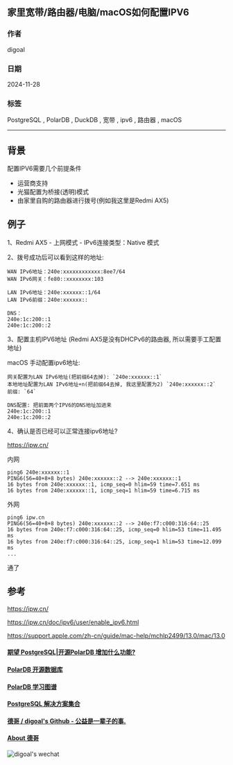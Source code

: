 ## 家里宽带/路由器/电脑/macOS如何配置IPV6     
                                                                                     
### 作者                                                                          
digoal                                                                            
                                                                                            
### 日期                                                                                          
2024-11-28                                                        
                                                   
### 标签                                                                        
PostgreSQL , PolarDB , DuckDB , 宽带 , ipv6 , 路由器 , macOS       
                                                                                                                
----                                                                                         
                                                                                                       
## 背景    
配置IPV6需要几个前提条件  
- 运营商支持  
- 光猫配置为桥接(透明)模式  
- 由家里自购的路由器进行拨号(例如我这里是Redmi AX5)  
  
## 例子  
  
1、Redmi AX5 - 上网模式 - IPv6连接类型：Native 模式  
  
2、拨号成功后可以看到这样的地址:   
```  
WAN IPv6地址：240e:xxxxxxxxxxxx:8ee7/64    
WAN IPv6网关：fe80::xxxxxxxx:103  
  
LAN IPv6地址：240e:xxxxxx::1/64  
LAN IPv6前缀：240e:xxxxxx::  
  
DNS：  
240e:1c:200::1  
240e:1c:200::2  
```  
  
3、配置主机IPV6地址 (Redmi AX5是没有DHCPv6的路由器, 所以需要手工配置地址)  
  
macOS 手动配置ipv6地址:   
```  
网关配置为LAN IPv6地址(把前缀64去掉): `240e:xxxxxx::1`  
本地地址配置为LAN IPv6地址+n(把前缀64去掉, 我这里配置为2) `240e:xxxxxx::2`  
前缀: `64`  
  
DNS配置: 把前面两个IPV6的DNS地址加进来  
240e:1c:200::1  
240e:1c:200::2  
```  
  
4、确认是否已经可以正常连接ipv6地址?   
  
https://ipw.cn/  
  
内网  
```  
ping6 240e:xxxxxx::1  
PING6(56=40+8+8 bytes) 240e:xxxxxx::2 --> 240e:xxxxxx::1  
16 bytes from 240e:xxxxxx::1, icmp_seq=0 hlim=59 time=7.651 ms  
16 bytes from 240e:xxxxxx::1, icmp_seq=1 hlim=59 time=6.715 ms  
```  
  
外网  
```  
ping6 ipw.cn  
PING6(56=40+8+8 bytes) 240e:xxxxxx::2 --> 240e:f7:c000:316:64::25  
16 bytes from 240e:f7:c000:316:64::25, icmp_seq=0 hlim=53 time=11.495 ms  
16 bytes from 240e:f7:c000:316:64::25, icmp_seq=1 hlim=53 time=12.099 ms  
...  
```  
  
通了  
  
## 参考  
https://ipw.cn/  
  
https://ipw.cn/doc/ipv6/user/enable_ipv6.html  
  
https://support.apple.com/zh-cn/guide/mac-help/mchlp2499/13.0/mac/13.0  
  
  
#### [期望 PostgreSQL|开源PolarDB 增加什么功能?](https://github.com/digoal/blog/issues/76 "269ac3d1c492e938c0191101c7238216")
  
  
#### [PolarDB 开源数据库](https://openpolardb.com/home "57258f76c37864c6e6d23383d05714ea")
  
  
#### [PolarDB 学习图谱](https://www.aliyun.com/database/openpolardb/activity "8642f60e04ed0c814bf9cb9677976bd4")
  
  
#### [PostgreSQL 解决方案集合](../201706/20170601_02.md "40cff096e9ed7122c512b35d8561d9c8")
  
  
#### [德哥 / digoal's Github - 公益是一辈子的事.](https://github.com/digoal/blog/blob/master/README.md "22709685feb7cab07d30f30387f0a9ae")
  
  
#### [About 德哥](https://github.com/digoal/blog/blob/master/me/readme.md "a37735981e7704886ffd590565582dd0")
  
  
![digoal's wechat](../pic/digoal_weixin.jpg "f7ad92eeba24523fd47a6e1a0e691b59")
  
